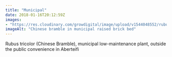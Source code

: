 ```yaml
---
title: "Municipal"
date: 2018-01-16T20:12:59Z
images: 
- "https://res.cloudinary.com/growdigital/image/upload/v1544048552/rubus-tricolor-24852123057.jpg"
imageAlt: "Chinese bramble in municipal raised brick bed"
---
```


Rubus tricolor (Chinese Bramble), municipal low-maintenance plant, outside the public convenience in Aberteifi

